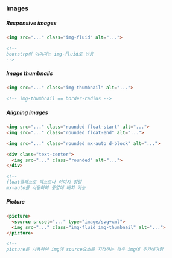 ### Images

##### Responsive images

```html
<img src="..." class="img-fluid" alt="...">

<!--
bootstrp의 이미지는 img-fluid로 반응
-->
```

##### Image thumbnails

```html
<img src="..." class="img-thumbnail" alt="...">

<!-- img-thumbnail == border-radius -->
```

##### Aligning images

```html
<img src="..." class="rounded float-start" alt="...">
<img src="..." class="rounded float-end" alt="...">

<img src="..." class="rounded mx-auto d-block" alt="...">

<div class="text-center">
  <img src="..." class="rounded" alt="...">
</div>

<!-- 
float클래스로 텍스트나 이미지 정렬
mx-auto를 사용하여 중앙에 배치 가능
```

##### Picture

```html
<picture>
  <source srcset="..." type="image/svg+xml">
  <img src="..." class="img-fluid img-thumbnail" alt="...">
</picture>

<!-- 
picture을 사용하여 img에 source요소를 지정하는 경우 img에 추가해야함
```

